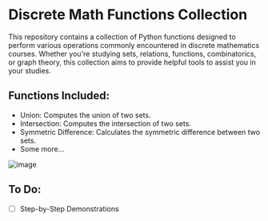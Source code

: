 # Discrete Math Functions Collection
This repository contains a collection of Python functions designed to perform various operations commonly encountered in discrete mathematics courses. Whether you're studying sets, relations, functions, combinatorics, or graph theory, this collection aims to provide helpful tools to assist you in your studies.

## Functions Included:
 - Union: Computes the union of two sets.
 - Intersection: Computes the intersection of two sets.
 - Symmetric Difference: Calculates the symmetric difference between two sets.
 - Some more...

![image](https://github.com/joaoguilhermemendes/DiscreteMathLib_UFF/assets/68798128/90a2d3db-ca01-419b-a4ce-23db7fd665ea)




## To Do:
 - [ ] Step-by-Step Demonstrations
